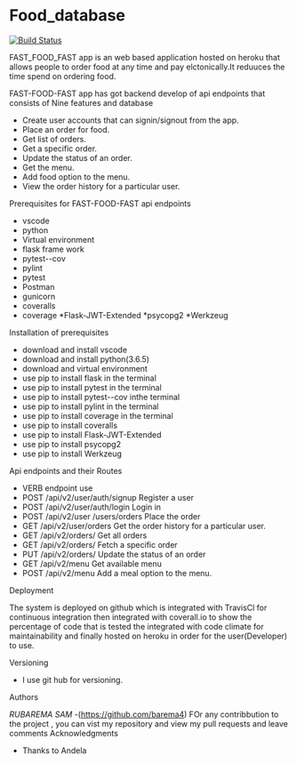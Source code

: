 # Food_database

[![Build Status](https://travis-ci.org/barema4/Fast-Food-Fast_app.svg?branch=final)](https://travis-ci.org/barema4/Fast-Food-Fast_app)





FAST_FOOD_FAST app is an web based application hosted on heroku that allows people to order food at any time and pay elctonically.It reduuces the time spend on ordering food.


FAST-FOOD-FAST app has got backend develop of api endpoints that consists of Nine features and database
  * Create user accounts that can signin/signout from the app. 
  *  Place an order for food.
  *  Get list of orders.
  *  Get a specific order.
  *  Update the status of an order. 
  *  Get the menu.
  * Add food option to the menu.
  * View the order history  for a particular user.

 
 Prerequisites for FAST-FOOD-FAST api endpoints

 * vscode
 * python
 * Virtual environment
 * flask frame work
 * pytest--cov
 * pylint
 * pytest
 * Postman
 * gunicorn
 * coveralls
 * coverage
 *Flask-JWT-Extended
 *psycopg2
 *Werkzeug

 
 
 Installation of prerequisites

 * download and install vscode
 * download and install python(3.6.5)
 * download and virtual environment
 * use pip to install flask in the terminal
 * use pip to install pytest in the terminal
 * use pip to install pytest--cov inthe terminal
 * use pip to install pylint in the terminal
 * use pip to install coverage in the terminal
 * use pip to install coveralls
 * use pip to install Flask-JWT-Extended
 * use pip to install psycopg2
 * use pip to install Werkzeug
 
 Api endpoints and their Routes
 
* VERB                            endpoint                                 use
* POST                              /api/v2/user/auth/signup            Register a user
* POST                             /api/v2/user/auth/login              Login in
* POST                            /api/v2/user /users/orders          Place the order
* GET                            /api/v2/user/orders                   Get the order history for a particular user.
* GET                           /api/v2/orders/                       Get all orders
* GET                          /api/v2/orders/<orderId>              Fetch a specific order
* PUT                         /api/v2/orders/<orderId>              Update the status  of an order
* GET                        /api/v2/menu                          Get available menu
* POST                      /api/v2/menu                          Add a meal option to the menu.


Deployment

The system is deployed on github which is integrated with TravisCl for continuous integration 
then integrated with coverall.io to show the percentage of code that is tested the integrated 
with code climate for maintainability and finally hosted on heroku in order for the user(Developer) to use.

Versioning

 * I use git hub for versioning.

 Authors

*RUBAREMA SAM* -(https://github.com/barema4)
FOr any contribbution to the project , you can vist my repository and view my pull requests and leave comments
 Acknowledgments

* Thanks to Andela